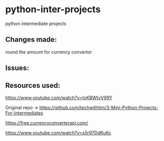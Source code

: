 # python-inter-projects
python intermediate projects


## Changes made:

round the amount for currency convertor

## Issues:

## Resources used:

https://www.youtube.com/watch?v=txKBWtvV99Y

Original repo -> https://github.com/techwithtim/3-Mini-Python-Projects-For-Intermediates

https://free.currencyconverterapi.com/

https://www.youtube.com/watch?v=s5r97DdKuKc